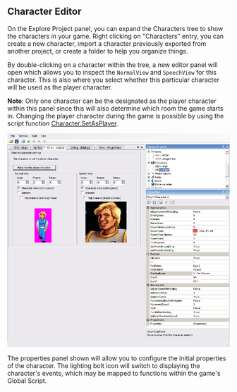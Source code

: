 ## Character Editor

On the Explore Project panel, you can expand the Characters tree to show the
characters in your game. Right clicking on "Characters" entry, you can create a
new character, import a character previously exported from another project, or
create a folder to help you organize things.

By double-clicking on a character within the tree, a new editor panel will open
which allows you to inspect the `NormalView` and `SpeechView` for this character.
This is also where you select whether this particular character will be used as
the player character.

**Note**: Only one character can be the designated as the player character within
this panel since this will also determine which room the game starts in. Changing
the player character during the game is possible by using the script function
[Character.SetAsPlayer](Character#charactersetasplayer).

![](images/EditorCharacter_1.png)

The properties panel shown will allow you to configure the initial properties of
the character. The lighting bolt icon will switch to displaying the character's
events, which may be mapped to functions within the game's Global Script.
